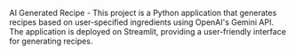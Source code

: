 AI Generated Recipe - 
This project is a Python application that generates recipes based on user-specified ingredients using OpenAI's Gemini API. 
The application is deployed on Streamlit, providing a user-friendly interface for generating recipes.
